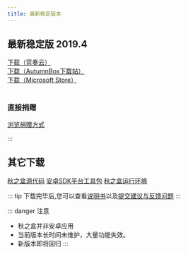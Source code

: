 ```yaml
---
title: 最新稳定版本
---
```


<!-- ![](~../try-tencent-server.jpg) -->

## 最新稳定版 2019.4
[下载（蓝奏云）](https://wwx.lanzoui.com/iy9yKlzvrih)   
[下载（AutumnBox下载站）](https://atmb.sm9.top/AutumnBox/%E4%B8%BB%E7%A8%8B%E5%BA%8F/)  
[下载（Microsoft Store）](https://apps.microsoft.com/store/detail/%E7%A7%8B%E4%B9%8B%E7%9B%92/9NK86VHWN6HW)
<br><br>

<!-- ::: danger 开发者已经走投无路   
~~作为一款自由软件，仍为学生的开发者对其进行的更新与维护几乎得不到物质回报。~~  
家人方面的矛盾与不支持致使我失去经济来源，难以完成学业。如果您有意愿，可以通过以下方式帮助我。我会在将来以更好的方式回馈社会，继续投身开源事业。 -->

### 直接捐赠
[浏览捐赠方式](/donate/)

<!-- ### 购置可靠的云计算服务
通过顶部图片所示渠道购置云计算服务，在您将得到一定的优惠的同时，秋之盒开发者也将得到些许推广提成。 -->
:::


## 其它下载
[秋之盒源代码](https://github.com/zsh2401/AutumnBox/archive/master.zip)
[安卓SDK平台工具包](https://pan.zsh2401.top/index.php?share/folder&user=1&sid=YUF8iDsf)
[秋之盒运行环境](env)

::: tip
下载完毕后,您可以查看[说明书](/guide)以及[提交建议与反馈问题](https://github.com/zsh2401/AutumnBox/issues)
:::

::: danger 注意
* 秋之盒并非安卓应用
* 当前版本长时间未维护，大量功能失效。
* 新版本即将回归
:::



